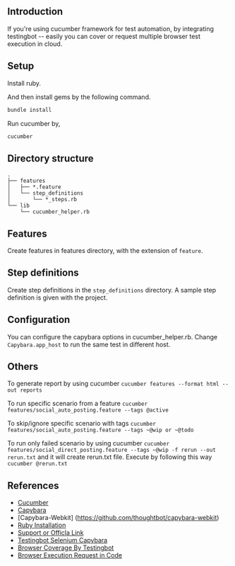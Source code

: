 
Introduction
-----
If you're using cucumber framework for test automation, by integrating testingbot -- easily you can cover or request multiple browser test execution in cloud. 

Setup
-----
Install ruby. 

And then install gems by the following command.
```bash
bundle install
```
Run cucumber by,
```bash
cucumber
```

Directory structure
-------------------
```
.
├── features
│   ├── *.feature
│   └── step_definitions
│       └── *_steps.rb
└── lib
    └── cucumber_helper.rb
```

Features
--------
Create features in features directory, with the extension of `feature`.

Step definitions
----------------
Create step definitions in the `step_definitions` directory.
A sample step definition is given with the project.

Configuration
-------------
You can configure the capybara options in cucumber_helper.rb.
Change `Capybara.app_host` to run the same test in different host.

Others
-------------
To generate report by using cucumber
```cucumber features --format html --out reports```

To run specific scenario from a feature
```cucumber features/social_auto_posting.feature --tags @active```

To skip/ignore specific scenario with tags
```cucumber features/social_auto_posting.feature --tags ~@wip or ~@todo```

To run only failed scenario by using cucumber
```cucumber features/social_direct_posting.feature --tags ~@wip -f rerun --out rerun.txt```
   and it will create rerun.txt file. Execute by following this way
```cucumber @rerun.txt```

References
----------
* [Cucumber](https://github.com/cucumber/cucumber/wiki)
* [Capybara](https://github.com/jnicklas/capybara)
* [Capybara-Webkit] (https://github.com/thoughtbot/capybara-webkit)
* [Ruby Installation](http://gorails.com/setup/osx/10.10-yosemite)
* [Support or Officla Link](https://docs.omniref.com/ruby/gems/testingbot/0.0.9/files/examples/cucumber/features/support/env.rb)
* [Testingbot Selenium Capybara](https://blog.testingbot.com/2012/02/19/selenium-cucumber-capybara)
* [Browser Coverage By Testingbot](https://testingbot.com/support/getting-started/browsers.html)
* [Browser Execution Request in Code](http://elementalselenium.com/tips/26-cloud)